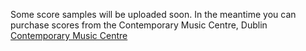 Some score samples will be uploaded soon. 
In the meantime you can purchase scores from the Contemporary Music Centre, Dublin [Contemporary Music Centre](https://www.cmc.ie/composers/judith-ring) 